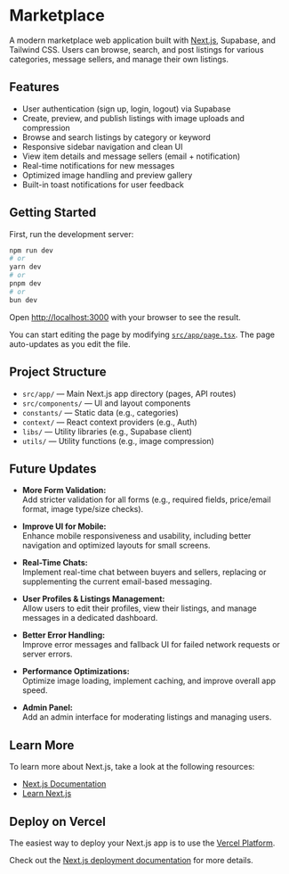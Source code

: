 # Marketplace

A modern marketplace web application built with [Next.js](https://nextjs.org), Supabase, and Tailwind CSS. Users can browse, search, and post listings for various categories, message sellers, and manage their own listings.

## Features

- User authentication (sign up, login, logout) via Supabase
- Create, preview, and publish listings with image uploads and compression
- Browse and search listings by category or keyword
- Responsive sidebar navigation and clean UI
- View item details and message sellers (email + notification)
- Real-time notifications for new messages
- Optimized image handling and preview gallery
- Built-in toast notifications for user feedback

## Getting Started

First, run the development server:

```bash
npm run dev
# or
yarn dev
# or
pnpm dev
# or
bun dev
```

Open [http://localhost:3000](http://localhost:3000) with your browser to see the result.

You can start editing the page by modifying [`src/app/page.tsx`](src/app/page.tsx). The page auto-updates as you edit the file.

## Project Structure

- `src/app/` — Main Next.js app directory (pages, API routes)
- `src/components/` — UI and layout components
- `constants/` — Static data (e.g., categories)
- `context/` — React context providers (e.g., Auth)
- `libs/` — Utility libraries (e.g., Supabase client)
- `utils/` — Utility functions (e.g., image compression)

## Future Updates

- **More Form Validation:**  
  Add stricter validation for all forms (e.g., required fields, price/email format, image type/size checks).

- **Improve UI for Mobile:**  
  Enhance mobile responsiveness and usability, including better navigation and optimized layouts for small screens.

- **Real-Time Chats:**  
  Implement real-time chat between buyers and sellers, replacing or supplementing the current email-based messaging.

- **User Profiles & Listings Management:**  
  Allow users to edit their profiles, view their listings, and manage messages in a dedicated dashboard.

- **Better Error Handling:**  
  Improve error messages and fallback UI for failed network requests or server errors.

- **Performance Optimizations:**  
  Optimize image loading, implement caching, and improve overall app speed.

- **Admin Panel:**  
  Add an admin interface for moderating listings and managing users.

## Learn More

To learn more about Next.js, take a look at the following resources:

- [Next.js Documentation](https://nextjs.org/docs)
- [Learn Next.js](https://nextjs.org/learn)

## Deploy on Vercel

The easiest way to deploy your Next.js app is to use the [Vercel Platform](https://vercel.com/new?utm_medium=default-template&filter=next.js&utm_source=create-next-app&utm_campaign=create-next-app-readme).

Check out the [Next.js deployment documentation](https://nextjs.org/docs/app/building-your-application/deploying) for more details.